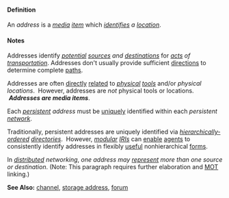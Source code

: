 #### Definition

An *address* is a *[media](https://github.com/gcassel/Modular-Organization-Terminology/blob/master/terms/media.md) [item](https://github.com/gcassel/Modular-Organization-Terminology/blob/master/terms/item.md)* which *[identifies](https://github.com/gcassel/Modular-Organization-Terminology/blob/master/terms/identify.md) a [location](https://github.com/gcassel/Modular-Organization-Terminology/blob/master/terms/location.md)*.

#### Notes

Addresses identify *[potential](https://github.com/gcassel/Modular-Organization-Terminology/blob/master/terms/potential.md) [sources](https://github.com/gcassel/Modular-Organization-Terminology/blob/master/terms/source.md) and [destinations](https://github.com/gcassel/Modular-Organization-Terminology/blob/master/terms/destination.md)* for *[acts](https://github.com/gcassel/Modular-Organization-Terminology/blob/master/terms/action.md) of [transportation](https://github.com/gcassel/Modular-Organization-Terminology/blob/master/terms/transport.md)*.  Addresses don't usually provide sufficient [directions](https://github.com/gcassel/Modular-Organization-Terminology/blob/master/terms/direct.md) to determine complete [paths](https://github.com/gcassel/Modular-Organization-Terminology/blob/master/terms/path.md).

Addresses are often [directly](https://github.com/gcassel/Modular-Organization-Terminology/blob/master/terms/direct.md) [related](https://github.com/gcassel/Modular-Organization-Terminology/blob/master/terms/relate.md) to *[physical](https://github.com/gcassel/Modular-Organization-Terminology/blob/master/terms/physical.md) [tools](https://github.com/gcassel/Modular-Organization-Terminology/blob/master/terms/tool.md)* and/or *physical locations*.  However, addresses are *not* physical tools or locations.  ***Addresses are media items***.

Each *[persistent](https://github.com/gcassel/Modular-Organization-Terminology/blob/master/terms/persist.md) address* must be [uniquely](https://github.com/gcassel/Modular-Organization-Terminology/blob/master/terms/unique.md) identified within each *persistent [network](https://github.com/gcassel/Modular-Organization-Terminology/blob/master/terms/network.md)*.

Traditionally, persistent addresses are uniquely identified via *[hierarchically-](https://github.com/gcassel/Modular-Organization-Terminology/blob/master/terms/hierarchy.md)[ordered](https://github.com/gcassel/Modular-Organization-Terminology/blob/master/terms/order.md) [directories](https://github.com/gcassel/Modular-Organization-Terminology/blob/master/terms/directory.md)*.  However, *[modular](https://github.com/gcassel/Modular-Organization-Terminology/blob/master/terms/modular.md) [IRIs](https://en.wikipedia.org/wiki/Internationalized_Resource_Identifier)* can [enable](https://github.com/gcassel/Modular-Organization-Terminology/blob/master/terms/enable.md) [agents](https://github.com/gcassel/Modular-Organization-Terminology/blob/master/terms/agent.md) to consistently identify addresses in flexibly [useful](https://github.com/gcassel/Modular-Organization-Terminology/blob/master/terms/use.md) nonhierarchical [forms](https://github.com/gcassel/Modular-Organization-Terminology/blob/master/terms/form.md). 


In *[distributed](https://github.com/gcassel/Modular-Organization-Terminology/blob/master/terms/distribute.md) networking*, *one address may [represent](https://github.com/gcassel/Modular-Organization-Terminology/blob/master/terms/) more than one source or destination*.   (Note: This paragraph requires further elaboration and [MOT](https://github.com/gcassel/Modular-Organization-Terminology/) linking.)

**See Also:** [channel](https://github.com/gcassel/Modular-Organization-Terminology/blob/master/terms/channel.md), [storage address](https://github.com/gcassel/Modular-Organization-Terminology/blob/master/compound-terms/storage-address.md), [forum](https://github.com/gcassel/Modular-Organization-Terminology/blob/master/terms/forum.md)
